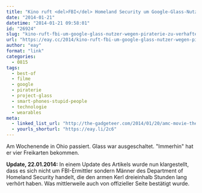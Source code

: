 ```yaml
---
title: "Kino ruft <del>FBI</del> Homeland Security um Google-Glass-Nutzer wegen Piraterie zu verhaften"
date: "2014-01-21"
datetime: "2014-01-21 09:58:01"
id: "26924"
slug: "kino-ruft-fbi-um-google-glass-nutzer-wegen-piraterie-zu-verhaften"
url: "https://eay.cc/2014/kino-ruft-fbi-um-google-glass-nutzer-wegen-piraterie-zu-verhaften/"
author: "eay"
format: "link"
categories:
  - 0815
tags:
  - best-of
  - filme
  - google
  - piraterie
  - project-glass
  - smart-phones-stupid-people
  - technologie
  - wearables
meta:
  - linked_list_url: "http://the-gadgeteer.com/2014/01/20/amc-movie-theater-calls-fbi-to-arrest-a-google-glass-user/"
  - yourls_shorturl: "https://eay.li/2c6"
---
```


Am Wochenende in Ohio passiert. Glass war ausgeschaltet. "Immerhin" hat er vier Freikarten bekommen.

**Update, 22.01.2014:** In einem Update des Artikels wurde nun klargestellt, dass es sich nicht um FBI-Ermittler sondern Männer des Department of Homeland Security handelt, die den armen Kerl dreieinhalb Stunden lang verhört haben. Was mittlerweile auch von offizieller Seite bestätigt wurde.
